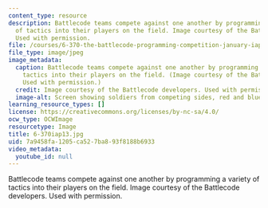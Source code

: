 ```yaml
---
content_type: resource
description: Battlecode teams compete against one another by programming a variety
  of tactics into their players on the field. Image courtesy of the Battlecode developers.
  Used with permission.
file: /courses/6-370-the-battlecode-programming-competition-january-iap-2013/7a9458fa1205ca527ba893f8188b6933_6-370iap13.jpg
file_type: image/jpeg
image_metadata:
  caption: Battlecode teams compete against one another by programming a variety of
    tactics into their players on the field. (Image courtesy of the Battlecode developers.
    Used with permission.)
  credit: Image courtesy of the Battlecode developers. Used with permission.
  image-alt: Screen showing soldiers from competing sides, red and blue, fighting.
learning_resource_types: []
license: https://creativecommons.org/licenses/by-nc-sa/4.0/
ocw_type: OCWImage
resourcetype: Image
title: 6-370iap13.jpg
uid: 7a9458fa-1205-ca52-7ba8-93f8188b6933
video_metadata:
  youtube_id: null
---
```

Battlecode teams compete against one another by programming a variety of tactics into their players on the field. Image courtesy of the Battlecode developers. Used with permission.